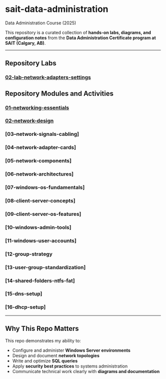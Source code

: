 # sait-data-administration
Data Administration Course (2025)

This repository is a curated collection of **hands-on labs, diagrams, and configuration notes** from the 
**Data Administration Certificate program at SAIT (Calgary, AB)**.

---
## Repository Labs

### [02-lab-network-adapters-settings](https://github.com/KyleSantin/sait-data-administration/blob/main/02-lab-network-adapters-settings)

## Repository Modules and Activities

### [01–networking-essentials](https://github.com/KyleSantin/sait-data-administration/blob/main/01%E2%80%93networking-essentials)
### [02–network-design](https://github.com/KyleSantin/sait-data-administration/blob/main/02%E2%80%93network-design)
### [03–network-signals-cabling]
### [04-network-adapter-cards]
### [05-network-components]
### [06-network-architectures]
### [07-windows-os-fundamentals]
### [08-client-server-concepts]
### [09-client-server-os-features]
### [10-windows-admin-tools]
### [11-windows-user-accounts]
### [12-group-strategy
### [13-user-group-standardization]
### [14-shared-folders-ntfs-fat]
### [15-dns-setup]
### [16-dhcp-setup]
---

## Why This Repo Matters
 
This repo demonstrates my ability to:

- Configure and administer **Windows Server environments**
- Design and document **network topologies**
- Write and optimize **SQL queries**
- Apply **security best practices** to systems administration
- Communicate technical work clearly with **diagrams and documentation**
